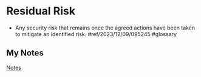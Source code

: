 # Residual Risk
- Any security risk that remains once the agreed actions have been taken to mitigate an identified risk. #ref/2023/12/09/095245 #glossary 
## My Notes
[Notes](mynotes/residual-risk-notes.md)
